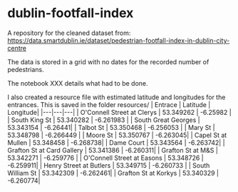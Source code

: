 # dublin-footfall-index
A repository for the cleaned dataset from:
https://data.smartdublin.ie/dataset/pedestrian-footfall-index-in-dublin-city-centre

The data is stored in a grid with no dates for the recorded number of pedestrians.

The notebook XXX details what had to be done.

I also created a resource file with estimated latitude and longitudes for the entrances. This is saved in the folder resources/
| Entrace | Latitude | Longitude|
|---|---|---|
| O'Connell Street at Clerys | 53.349262 | -6.25982 |
| South King St | 53.340282 | -6.261983 |
| South Great Georges | 53.343154 | -6.26441|
| Talbot St | 53.350468 | -6.256053 |
| Mary St | 53.348798 | -6.266449 |
| Moore St | 53.350767 | -6.263045|
| Capel St at Mullen | 53.348458 | -6.268738|
| Dame Court | 53.343564 | -6.263742|
| Grafton St at Card Gallery | 53.341386 | -6.260311|
| Grafton St at M&S | 53.342271 | -6.259776 |
| O'Connell Street at Easons | 53.348726 | -6.259911|
| Henry Street at Butlers | 53.349715 | -6.260733 |
| South William St | 53.342309 | -6.262461|
| Grafton St at Korkys | 53.340329 | -6.260774|
